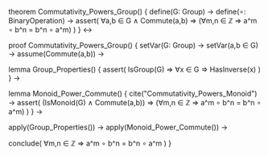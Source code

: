 theorem Commutativity_Powers_Group() {
  define(G: Group) →
  define(∘: BinaryOperation) →
  assert(
    ∀a,b ∈ G ∧
    Commute(a,b) ⇒
    (∀m,n ∈ ℤ ⇒ a^m ∘ b^n = b^n ∘ a^m)
  )
} ↔

proof Commutativity_Powers_Group() {
  setVar(G: Group) →
  setVar(a,b ∈ G) →
  assume(Commute(a,b)) →
  
  lemma Group_Properties() {
    assert(
      IsGroup(G) ⇒ 
      ∀x ∈ G ⇒ HasInverse(x)
    )
  } →
  
  lemma Monoid_Power_Commute() {
    cite("Commutativity_Powers_Monoid") →
    assert(
      (IsMonoid(G) ∧ Commute(a,b)) ⇒
      (∀m,n ∈ ℤ ⇒ a^m ∘ b^n = b^n ∘ a^m)
    )
  } →
  
  apply(Group_Properties()) →
  apply(Monoid_Power_Commute()) →
  
  conclude(
    ∀m,n ∈ ℤ ⇒ a^m ∘ b^n = b^n ∘ a^m
  )
}